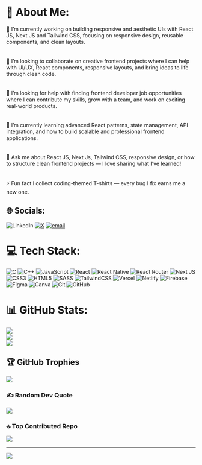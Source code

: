 # 💫 About Me:
🔭 I’m currently working on building responsive and aesthetic UIs with React JS, Next JS and Tailwind CSS, focusing on responsive design, reusable components, and clean layouts.<br><br><br>🤝 I’m looking to collaborate on creative frontend projects where I can help with UI/UX, React components, responsive layouts, and bring ideas to life through clean code.<br><br><br>🤝 I’m looking for help with finding frontend developer job opportunities where I can contribute my skills, grow with a team, and work on exciting real-world products.<br><br><br>🌱 I’m currently learning advanced React patterns, state management, API integration, and how to build scalable and professional frontend applications.<br><br><br>💬 Ask me about React JS, Next Js, Tailwind CSS, responsive design, or how to structure clean frontend projects — I love sharing what I’ve learned!<br><br><br>⚡ Fun fact I collect coding-themed T-shirts — every bug I fix earns me a new one.


## 🌐 Socials:
![LinkedIn](https://img.shields.io/badge/LinkedIn-%230077B5.svg?logo=linkedin&logoColor=white) [![X](https://img.shields.io/badge/X-black.svg?logo=X&logoColor=white)](https://x.com/vscodde) [![email](https://img.shields.io/badge/Email-D14836?logo=gmail&logoColor=white)](mailto:vishwassaxena344@gmail.com) 

# 💻 Tech Stack:
![C](https://img.shields.io/badge/c-%2300599C.svg?style=for-the-badge&logo=c&logoColor=white) ![C++](https://img.shields.io/badge/c++-%2300599C.svg?style=for-the-badge&logo=c%2B%2B&logoColor=white) ![JavaScript](https://img.shields.io/badge/javascript-%23323330.svg?style=for-the-badge&logo=javascript&logoColor=%23F7DF1E) ![React](https://img.shields.io/badge/react-%2320232a.svg?style=for-the-badge&logo=react&logoColor=%2361DAFB) ![React Native](https://img.shields.io/badge/react_native-%2320232a.svg?style=for-the-badge&logo=react&logoColor=%2361DAFB)  ![React Router](https://img.shields.io/badge/React_Router-CA4245?style=for-the-badge&logo=react-router&logoColor=white) ![Next JS](https://img.shields.io/badge/Next-black?style=for-the-badge&logo=next.js&logoColor=white)
![CSS3](https://img.shields.io/badge/css3-%231572B6.svg?style=for-the-badge&logo=css3&logoColor=white) ![HTML5](https://img.shields.io/badge/html5-%23E34F26.svg?style=for-the-badge&logo=html5&logoColor=white) ![SASS](https://img.shields.io/badge/SASS-hotpink.svg?style=for-the-badge&logo=SASS&logoColor=white) ![TailwindCSS](https://img.shields.io/badge/tailwindcss-%2338B2AC.svg?style=for-the-badge&logo=tailwind-css&logoColor=white) ![Vercel](https://img.shields.io/badge/vercel-%23000000.svg?style=for-the-badge&logo=vercel&logoColor=white) ![Netlify](https://img.shields.io/badge/netlify-%23000000.svg?style=for-the-badge&logo=netlify&logoColor=#00C7B7) ![Firebase](https://img.shields.io/badge/firebase-%23039BE5.svg?style=for-the-badge&logo=firebase)  ![Figma](https://img.shields.io/badge/figma-%23F24E1E.svg?style=for-the-badge&logo=figma&logoColor=white) ![Canva](https://img.shields.io/badge/Canva-%2300C4CC.svg?style=for-the-badge&logo=Canva&logoColor=white) ![Git](https://img.shields.io/badge/git-%23F05033.svg?style=for-the-badge&logo=git&logoColor=white) ![GitHub](https://img.shields.io/badge/github-%23121011.svg?style=for-the-badge&logo=github&logoColor=white)

# 📊 GitHub Stats:
![](https://github-readme-stats.vercel.app/api?username=weber404&theme=dark&hide_border=false&include_all_commits=true&count_private=true)<br/>
![](https://nirzak-streak-stats.vercel.app/?user=weber404&theme=dark&hide_border=false)<br/>
![](https://github-readme-stats.vercel.app/api/top-langs/?username=weber404&theme=dark&hide_border=false&include_all_commits=true&count_private=true&layout=compact)

## 🏆 GitHub Trophies
![](https://github-profile-trophy.vercel.app/?username=weber404&theme=radical&no-frame=false&no-bg=false&margin-w=4)

### ✍️ Random Dev Quote
![](https://quotes-github-readme.vercel.app/api?type=horizontal&theme=radical)

### 🔝 Top Contributed Repo
![](https://github-contributor-stats.vercel.app/api?username=weber404&limit=5&theme=dark&combine_all_yearly_contributions=true)

---
[![](https://visitcount.itsvg.in/api?id=weber404&icon=8&color=0)](https://visitcount.itsvg.in)

<!-- Proudly created with GPRM ( https://gprm.itsvg.in ) -->
